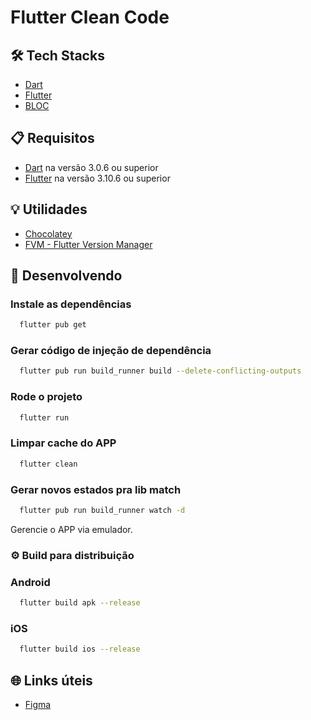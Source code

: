 # Flutter Clean Code

## 🛠️ Tech Stacks

- [Dart](https://dart.dev/)
- [Flutter](https://flutter.dev/)
- [BLOC](https://bloclibrary.dev/)

## 📋 Requisitos

- [Dart](https://dart.dev/get-dart/) na versão 3.0.6 ou superior
- [Flutter](https://docs.flutter.dev/get-started/install) na versão 3.10.6 ou superior

## 💡 Utilidades

- [Chocolatey](https://chocolatey.org/)
- [FVM - Flutter Version Manager](https://fvm.app/)

## 🚀 Desenvolvendo

### Instale as dependências

```sh
  flutter pub get
```

### Gerar código de injeção de dependência

```sh
  flutter pub run build_runner build --delete-conflicting-outputs
```

### Rode o projeto

```sh
  flutter run
```

### Limpar cache do APP

```sh
  flutter clean
```

### Gerar novos estados pra lib match

```sh
  flutter pub run build_runner watch -d
```

Gerencie o APP via emulador.

### ⚙️ Build para distribuição

### Android

```sh
  flutter build apk --release
```

### iOS

```sh
  flutter build ios --release
```

## 🌐 Links úteis

- [Figma]()
